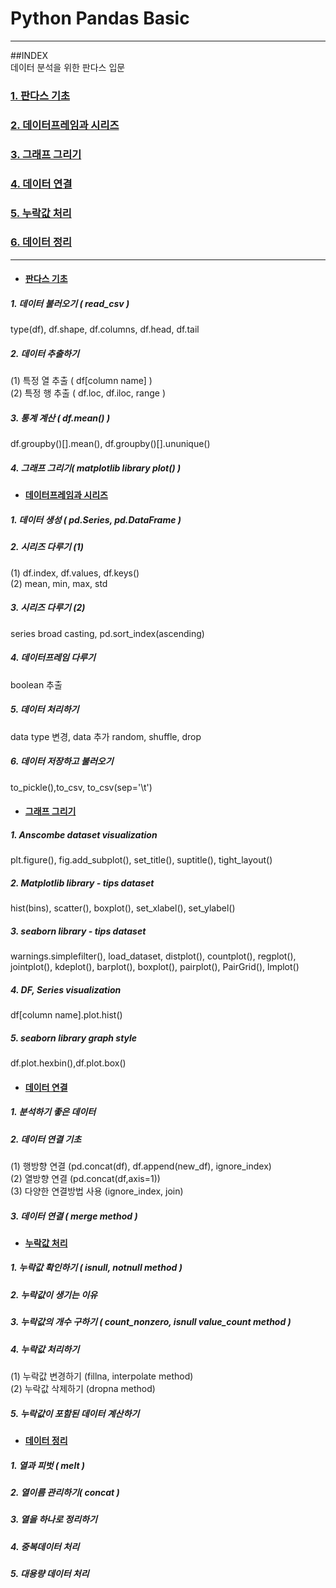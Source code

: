 # Python Pandas Basic
---
##INDEX   
데이터 분석을 위한 판다스 입문   
### [1. 판다스 기초](#판다스-기초)   
### [2. 데이터프레임과 시리즈](#데이터프레임과-시리즈)   
### [3. 그래프 그리기](#그래프-그리기)   
### [4. 데이터 연결](#데이터-연결)   
### [5. 누락값 처리](#누락값-처리)   
### [6. 데이터 정리](#데이터-정리)   


---
* #### [판다스 기초](https://github.com/ejcho3792/TIL/blob/master/Python/Pandas/pandas_basic_2.ipynb)
##### 1. 데이터 불러오기 ( read_csv )
type(df), df.shape, df.columns, df.head, df.tail   
##### 2. 데이터 추출하기
(1) 특정 열 추출 ( df[column name] )   
(2) 특정 행 추출 ( df.loc, df.iloc, range )
##### 3. 통계 계산 ( df.mean() )
df.groupby()[].mean(), df.groupby()[].ununique()
##### 4. 그래프 그리기( matplotlib library plot() )

* #### [데이터프레임과 시리즈](https://github.com/ejcho3792/TIL/blob/master/Python/Pandas/pandas_basic_3.ipynb)
##### 1. 데이터 생성 ( pd.Series, pd.DataFrame )   
##### 2. 시리즈 다루기 (1)   
(1) df.index, df.values, df.keys()   
(2) mean, min, max, std   
##### 3. 시리즈 다루기 (2)   
series broad casting, pd.sort_index(ascending)   
##### 4. 데이터프레임 다루기   
boolean 추출           
##### 5. 데이터 처리하기   
data type 변경, data 추가 random, shuffle, drop   
##### 6. 데이터 저장하고 불러오기   
to_pickle(),to_csv, to_csv(sep='\t')   

* #### [그래프 그리기](https://github.com/ejcho3792/TIL/blob/master/Python/Pandas/pandas_basic_4.ipynb)
##### 1. Anscombe dataset visualization
plt.figure(), fig.add_subplot(), set_title(), suptitle(), tight_layout()
##### 2. Matplotlib library - tips dataset
hist(bins), scatter(), boxplot(), set_xlabel(), set_ylabel()
##### 3. seaborn library - tips dataset
warnings.simplefilter(), load_dataset, distplot(), countplot(), regplot(), jointplot(), kdeplot(), barplot(), boxplot(), pairplot(), PairGrid(), lmplot()
##### 4. DF, Series visualization
df[column name].plot.hist()
##### 5. seaborn library graph style
df.plot.hexbin(),df.plot.box()

* #### [데이터 연결](https://github.com/ejcho3792/TIL/blob/master/Python/Pandas/pandas_basic_5.ipynb)
##### 1. 분석하기 좋은 데이터   
##### 2. 데이터 연결 기초   
(1) 행방향 연결 (pd.concat(df), df.append(new_df), ignore_index)   
(2) 열방향 연결 (pd.concat(df,axis=1))   
(3) 다양한 연결방법 사용 (ignore_index, join)   
##### 3. 데이터 연결 ( merge method )

* #### [누락값 처리](https://github.com/ejcho3792/TIL/blob/master/Python/Pandas/pandas_basic_6.ipynb)   
##### 1. 누락값 확인하기 ( isnull, notnull method )   
##### 2. 누락값이 생기는 이유   
##### 3. 누락값의 개수 구하기 ( count_nonzero, isnull value_count method )   
##### 4. 누락값 처리하기   
(1) 누락값 변경하기 (fillna, interpolate method)   
(2) 누락값 삭제하기 (dropna method)   
##### 5. 누락값이 포함된 데이터 계산하기   

* #### [데이터 정리](https://github.com/ejcho3792/TIL/blob/master/Python/Pandas/pandas_basic_7.ipynb)   
##### 1. 열과 피벗 ( melt )   
##### 2. 열이름 관리하기( concat )   
##### 3. 열을 하나로 정리하기   
##### 4. 중복데이터 처리   
##### 5. 대용량 데이터 처리   





